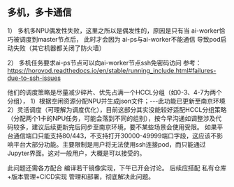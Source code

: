 多机，多卡通信
--------------------------------------------------------------------------------------

1）	多机多NPU偶发性失败，这里之所以是偶发性的，原因是只有当 ai-worker恰巧被调度到master节点后，
此时才会因为 ai-ps与ai-worker不能通信 导致pod启动失败（其它机器都关闭了防火墙）

2）	多机任务要求ai-ps节点可以向ai-worker节点ssh免密码访问
参考：https://horovod.readthedocs.io/en/stable/running_include.html#failures-due-to-ssh-issues 



他们的调度策略是尽量减少碎片、优先占满一个HCCL分组（如0-3、4-7为两个分组），
1）根据空闲资源分配NPU并生成json文件；---此功能已更新至南京环境
2）灵活调度（可理解为调度优化），目前这部分其实没能较好适配HCCL分组策略（分配两个1卡的NPU任务，可能会落到不同的组别），按今早沟通如调整涉及代码较多，建议后续更新完后同步至南京环境，要不某些场景会使用受限。
如果平台通信端口只能支持80/443，不支持打开30000-49999端口字段，这应该不影响平台大部分功能。主要限制是用户将无法使用ssh连接pod，而只能通过Jupyter界面。这对一般用户，大概是可以接受的。

此问题还需各方配合 编译若干镜像实现，下午已开会讨论。
后续应搭配 私有仓库+版本管理+CICD实现 管理和部署，彻底解决此问题。


